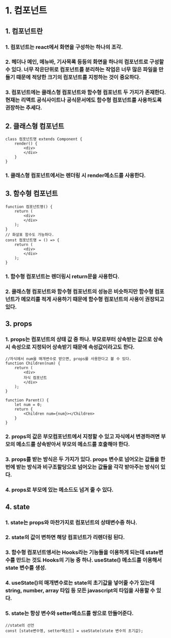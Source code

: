 # 1. 컴포넌트
## 1. 컴포넌트란
### 1. 컴포넌트는 react에서 화면을 구성하는 하나의 조각.
### 2. 헤더나 메인, 메뉴바, 기사목록 등등의 화면을 하나의 컴포넌트로 구성할 수 있다. 너무 작은단위로 컴포넌트를 분리하는 작업은 너무 많은 파일을 만들기 때문에 적당한 크기의 컴포넌트를 지정하는 것이 중요하다.
### 3. 컴포넌트에는 클래스형 컴포넌트와 함수형 컴포넌트 두 가지가 존재한다. 현재는 리액트 공식사이트나 공식문서에도 함수형 컴포넌트를 사용하도록 권장하는 추세다.


## 2. 클래스형 컴포넌트
```
class 컴포넌트명 extends Component {
    render() {
        <div>
        </div>
    }
}
```
### 1. 클래스형 컴포넌트에서는 렌더링 시 render메소드를 사용한다.

## 3. 함수형 컴포넌트
```
function 컴포넌트명() {
    return (
        <div>
        </div>
    );
}
// 화살표 함수도 가능하다.
const 컴포넌트명 = () => {
    return (
        <div>
        </div>
    );
}
```

### 1. 함수형 컴포넌트는 렌더링시 return문을 사용한다.
### 2. 클래스형 컴포넌트와 함수형 컴포넌트의 성능은 비슷하지만 함수형 컴포넌트가 메모리를 적게 사용하기 때문에 함수형 컴포넌트의 사용이 권장되고 있다.


## 3. props
### 1. props는 컴포넌트의 상태 값 중 하나. 부모로부터 상속받는 값으로 상속 시 속성으로 지정되어 상속받기 때문에 속성값이라고도 한다.
```
//자식에서 num을 매개변수로 받으면, props를 사용한다고 볼 수 있다.
function Children(num) {
    return (
        <div>
        자식 컴포넌트
        </div>
    );
}

function Parent() {
    let num = 0;
    return {
        <Children num={num}></Children>
    }
}
```
### 2. props의 값은 부모컴포넌트에서 지정할 수 있고 자식에서 변경하려면 부모의 메소드를 상속받아서 부모의 메소드를 호출해야 한다.

### 3. props를 받는 방식은 두 가지가 있다. props 변수로 넘어오는 값들을 한 번에 받는 방식과 비구조할당으로 넘어오는 값들을 각각 받아주는 방식이 있다.

### 4. props로 부모에 있는 메소드도 넘겨 줄 수 있다. 


## 4. state
### 1. state는 props와 마찬가지로 컴포넌트의 상태변수중 하나.
### 2. state의 값이 변하면 해당 컴포넌트가 리렌더링 된다.
### 3. 함수형 컴포넌트엥서는 Hooks라는 기능들을 이용하게 되는데 state변수를 만드는 것도 Hooks의 기능 중 하나. useState() 메소드를 이용해서 state 변수를 생성.
### 4. useState()의 매개변수로는 state의 초기값을 넣어줄 수가 있는데 string, number, array 타입 등 모든 javascript의 타입을 사용할 수 있다.
### 5. state는 항상 변수와 setter메소드를 쌍으로 만들어준다.
```
//state의 선언
const [state변수명, setter메소드] = useState(state 변수의 초기값);
```

